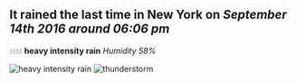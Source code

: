 ## It rained the last time in New York on *September 14th 2016 around 06:06 pm*
💧💧💧💧  **heavy intensity rain** *Humidity 58%*

![heavy intensity rain](http://openweathermap.org/img/w/10d.png) ![thunderstorm](http://openweathermap.org/img/w/11d.png)
